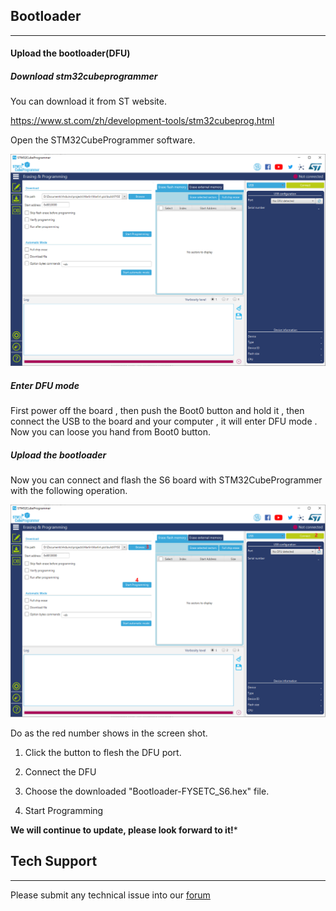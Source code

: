 

## Bootloader

---

#### Upload the bootloader(DFU)

##### Download stm32cubeprogrammer 

You can download it from ST website.

https://www.st.com/zh/development-tools/stm32cubeprog.html

Open the STM32CubeProgrammer software.

![STM32CubeProgrammer](images/STM32CubeProgrammer.png)

##### Enter DFU mode

First power off the board , then push the Boot0 button and hold it , then connect the USB to the board and your computer , it will enter DFU mode . Now you can loose you hand from Boot0 button.

##### Upload the bootloader

Now you can connect and flash the S6 board with STM32CubeProgrammer with the following operation.

![Steps](images/Steps.png)

Do as the red number shows in the screen shot.

1. Click the button to flesh the DFU port.

2. Connect the DFU 

3. Choose the downloaded "Bootloader-FYSETC_S6.hex" file.

6. Start Programming

**We will continue to update, please look forward to it!***



## Tech Support

---
Please submit any technical issue into our [forum](http://forum.fysetc.com/) 


```

```